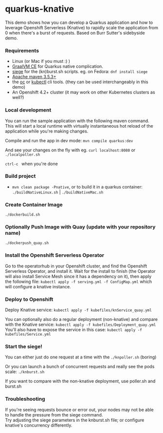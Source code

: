 # quarkus-knative
This demo shows how you can develop a Quarkus application and how to leverage Openshift Serverless (Knative) to rapidly scale 
 the application from 0 when there's a burst of requests.  Based on Burr Sutter's sidebyside demo.

### Requirements

* Linux (or Mac if you must :) )
* [GraalVM CE](https://www.graalvm.org/) for Quarkus native complication.
* [siege](https://linux.die.net/man/1/siege) for the (kn)burst.sh scripts. eg. on Fedora: `dnf install siege`
* [Apache maven 3.5.3+](https://maven.apache.org/)
* the [oc](https://docs.openshift.com/container-platform/4.2/cli_reference/openshift_cli/getting-started-cli.html) 
or [kubectl](https://kubernetes.io/docs/tasks/tools/install-kubectl/) cli tools. (they can be used interchangeably in this demo) 
* An Openshift 4.2+ cluster (it may work on other Kubernetes clusters as well?)

### Local development

You can run the sample application with the following maven command.  
This will start a local runtime with virtually instantaneous hot reload of the application while you're making changes. 

Compile and run the app in dev mode: `mvn compile quarkus:dev`

And see your changes on the fly with eg. `curl localhost:8080` or `./localpoller.sh`

`ctrl-c ` when you're done

### Build project

* `mvn clean package -Pnative`, or to build it in a quarkus container: `./buildNativeLinux.sh` | `./buildNativeMac.sh`

### Create Container Image
 
`./dockerbuild.sh`

### Optionally Push Image with Quay (update with your repository name)

`./dockerpush_quay.sh`

### Install the Openshift Serverless Operator

Go to the operatorhub in your Openshift cluster, and find the Openshift Serverless Operator, and install it. 
Wait for the install to finish (the Operator will also install Service Mesh since it has a dependency on it), then apply the following file:
`kubectl apply -f serving.yml -f ConfigMap.yml` which will configure a knative instance.  

### Deploy to Openshift

Deploy Knative service: `kubectl apply -f kubefiles/knService_quay.yml`

You can optionally also do a regular deployment (non-knative) and compare with the Knative service:
 `kubectl apply -f kubefiles/Deployment_quay.yml`
 You'll also have to expose the service in this case: `kubectl apply -f kubefiles/Service.yml`

### Start the siege!

You can either just do one request at a time with the `./knpoller.sh` (boring)

Or you can launch a bunch of concurrent requests and really see the pods scale: `./knburst.sh`

If you want to compare with the non-knative deployment, use poller.sh and burst.sh

### Troubleshooting
If you're seeing requests bounce or error out, your nodes may not be able to handle the pressure from the siege command.  
Try adjusting the siege parameters in the knburst.sh file; or configure knative's concurrency differently.




